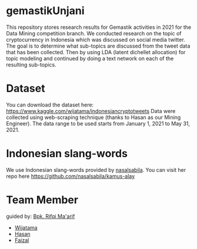 # gemastikUnjani
This repository stores research results for Gemastik activities in 2021 for the Data Mining competition branch. 
We conducted research on the topic of cryptocurrency in Indonesia which was discussed on social media twitter.
The goal is to determine what sub-topics are discussed from the tweet data that has been collected.
Then by using LDA (latent dichellet allocation) for topic modeling and continued by doing a text network on each of the resulting sub-topics.

# Dataset
You can download the dataset here:
https://www.kaggle.com/wijatama/indonesiancryptotweets
Data were collected using web-scraping technique (thanks to Hasan as our Mining Engineer).
The data range to be used starts from January 1, 2021 to May 31, 2021.

# Indonesian slang-words
We use Indonesian slang-words provided by <a href="https://github.com/nasalsabila">nasalsabila</a>.
You can visit her repo here
https://github.com/nasalsabila/kamus-alay

# Team Member
guided by: <a href="https://github.com/kalijaga-ad">Bpk. Rifqi Ma'arif</a> <br>
- <a href="https://github.com/SokKanaTorajd">Wijatama</a>
- <a href="https://github.com/disaster007">Hasan</a>
- <a href="https://github.com/akfzz">Faizal</a>


